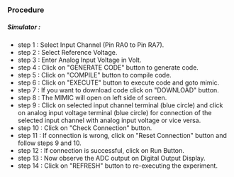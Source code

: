 ### Procedure

##### Simulator :
- step 1 : Select Input Channel (Pin RA0 to Pin RA7).
- step 2 : Select Reference Voltage.
- step 3 : Enter Analog Input Voltage in Volt.
- step 4 : Click on "GENERATE CODE" button to generate code.
- step 5 : Click on "COMPILE" button to compile code.
- step 6 : Click on "EXECUTE" button to execute code and goto mimic.
- step 7 : If you want to download code click on "DOWNLOAD" button.
- step 8 : The MIMIC will open on left side of screen. 
- step 9 : Click on selected input channel terminal (blue circle) and click on analog input voltage terminal (blue circle) for connection of the selected input channel with analog input voltage or vice versa.
- step 10 : Click on "Check Connection" button.
- step 11 : If connection is wrong, click on "Reset Connection" button and follow steps 9 and 10.
- step 12 : If connection is successful, click on Run Button.
- step 13 : Now observe the ADC output on Digital Output Display.
- step 14 : Click on "REFRESH" button to re-executing the experiment.
